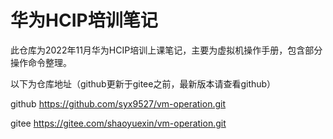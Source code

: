 # 华为HCIP培训笔记

此仓库为2022年11月华为HCIP培训上课笔记，主要为虚拟机操作手册，包含部分操作命令整理。

以下为仓库地址（github更新于gitee之前，最新版本请查看github）

github https://github.com/syx9527/vm-operation.git

gitee https://gitee.com/shaoyuexin/vm-operation.git

